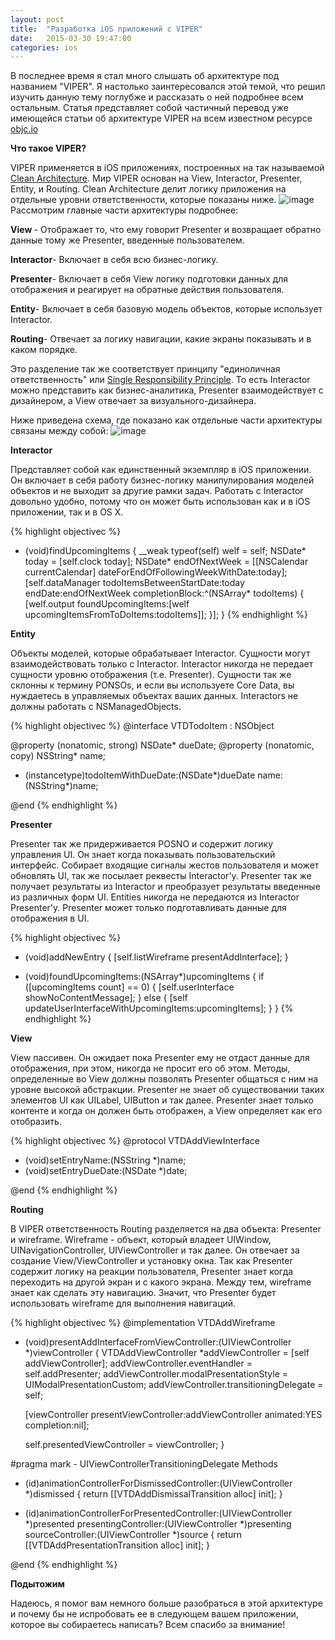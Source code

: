 ```yaml
---
layout: post
title:  "Разработка iOS приложений с VIPER"
date:   2015-03-30 19:47:00
categories: ios
---
```


В последнее время я стал много слышать об архитектуре под названием "VIPER". Я настолько заинтересовался этой темой, что решил изучить данную тему поглубже и рассказать о ней подробнее всем остальным.
Статья представляет собой частичный перевод уже имеющейся статьи об архитектуре VIPER на всем известном ресурсе <a href="http://www.objc.io/issue-13/viper.html">objc.io</a>

<b>Что такое VIPER?</b>

VIPER применяется в iOS приложениях, построенных на так называемой <a href="http://blog.8thlight.com/uncle-bob/2012/08/13/the-clean-architecture.html">Clean Architecture</a>. Мир VIPER основан на View, Interactor, Presenter, Entity, и Routing. Clean Architecture делит логику приложения на отдельные уровни ответственности, которые показаны ниже.
<img src="http://habrastorage.org/getpro/habr/post_images/37e/86b/8fb/37e86b8fb8cc2e81e54bf6cb409d638d.jpg" alt="image"/>
Рассмотрим главные части архитектуры подробнее:

<b>View </b>- Отображает то, что ему говорит Presenter и возвращает обратно данные тому же Presenter, введенные пользователем.  

<b>Interactor</b>- Включает в себя всю бизнес-логику.

<b>Presenter</b>- Включает в себя View логику подготовки данных для отображения и реагирует на обратные действия пользователя. 

<b>Entity</b>- Включает в себя базовую модель объектов, которые использует Interactor.

<b>Routing</b>- Отвечает за логику навигации, какие экраны показывать и в каком порядке.

Это разделение так же соответствует принципу "единоличная ответственность" или <a href="http://www.objectmentor.com/resources/articles/srp.pdf">Single Responsibility Principle</a>. То есть Interactor можно представить как бизнес-аналитика, Presenter взаимодействует с дизайнером, а View отвечает за визуального-дизайнера.

Ниже приведена схема, где показано как отдельные части архитектуры связаны между собой:
<img src="http://habrastorage.org/getpro/habr/post_images/6ec/b19/1c3/6ecb191c3ea7a1136b1c9ace02a0e73f.png" alt="image"/>

<b>Interactor</b>

Представляет собой как единственный экземпляр в iOS приложении. Он включает в себя работу бизнес-логику манипулирования моделей объектов и не выходит за другие рамки задач. Работать с Interactor довольно удобно, потому что он может быть использован как и в iOS приложении, так и в OS X. 

{% highlight objectivec %}
- (void)findUpcomingItems
{
    __weak typeof(self) welf = self;
    NSDate* today = [self.clock today];
    NSDate* endOfNextWeek = [[NSCalendar currentCalendar] dateForEndOfFollowingWeekWithDate:today];
    [self.dataManager todoItemsBetweenStartDate:today endDate:endOfNextWeek completionBlock:^(NSArray* todoItems) {
        [welf.output foundUpcomingItems:[welf upcomingItemsFromToDoItems:todoItems]];
    }];
}
{% endhighlight %}

<b>Entity</b>

Объекты моделей, которые обрабатывает Interactor. Сущности могут взаимодействовать только с Interactor. Interactor никогда не передает сущности уровню отображения (т.е. Presenter). Сущности так же склонны к термину PONSOs, и если вы используете Core Data, вы нуждаетесь в управляемых объектах ваших данных. Interactors не должны работать с NSManagedObjects. 

{% highlight objectivec %}
@interface VTDTodoItem : NSObject

@property (nonatomic, strong)   NSDate*     dueDate;
@property (nonatomic, copy)     NSString*   name;

+ (instancetype)todoItemWithDueDate:(NSDate*)dueDate name:(NSString*)name;

@end
{% endhighlight %}

<b>Presenter</b>

Presenter так же придерживается POSNO и содержит логику управления UI. Он знает когда показывать пользовательский интерфейс. Собирает входящие сигналы жестов пользователя и может обновлять UI, так же посылает реквесты Interactor'у. Presenter так же получает результаты из Interactor и преобразует результаты введенные из различных форм UI. Entities никогда не передаются из Interactor Presenter'у. Presenter может только подготавливать данные для отображения в UI.

{% highlight objectivec %}
- (void)addNewEntry
{
    [self.listWireframe presentAddInterface];
}

- (void)foundUpcomingItems:(NSArray*)upcomingItems
{
    if ([upcomingItems count] == 0)
    {
        [self.userInterface showNoContentMessage];
    }
    else
    {
        [self updateUserInterfaceWithUpcomingItems:upcomingItems];
    }
}
{% endhighlight %}

<b>View</b>

View пассивен. Он ожидает пока Presenter ему не отдаст данные для отображения, при этом, никогда не просит его об этом. Методы, определенные во View должны позволять Presenter общаться с ним на уровне высокой абстракции. Presenter не знает об существовании таких элементов UI как UILabel, UIButton и так далее. Presenter знает только контенте и когда он должен быть отображен, а View определяет как его отобразить.

{% highlight objectivec %}
@protocol VTDAddViewInterface <NSObject>

- (void)setEntryName:(NSString *)name;
- (void)setEntryDueDate:(NSDate *)date;

@end
{% endhighlight %}

<b>Routing</b>

В VIPER ответственность Routing разделяется на два объекта: Presenter и wireframe. Wireframe - объект, который владеет UIWindow, UINavigationController, UIViewController и так далее. Он отвечает за создание View/ViewController и установку окна. 
Так как Presenter содержит логику на реакции пользователя, Presenter знает когда переходить на другой экран и с какого экрана. Между тем, wireframe знает как сделать эту навигацию. Значит, что Presenter будет использовать wireframe для выполнения навигаций. 

{% highlight objectivec %}
@implementation VTDAddWireframe

- (void)presentAddInterfaceFromViewController:(UIViewController *)viewController 
{
    VTDAddViewController *addViewController = [self addViewController];
    addViewController.eventHandler = self.addPresenter;
    addViewController.modalPresentationStyle = UIModalPresentationCustom;
    addViewController.transitioningDelegate = self;

    [viewController presentViewController:addViewController animated:YES completion:nil];

    self.presentedViewController = viewController;
}

#pragma mark - UIViewControllerTransitioningDelegate Methods

- (id<UIViewControllerAnimatedTransitioning>)animationControllerForDismissedController:(UIViewController *)dismissed 
{
    return [[VTDAddDismissalTransition alloc] init];
}

- (id<UIViewControllerAnimatedTransitioning>)animationControllerForPresentedController:(UIViewController *)presented
                                                                  presentingController:(UIViewController *)presenting
                                                                      sourceController:(UIViewController *)source 
{
    return [[VTDAddPresentationTransition alloc] init];
}

@end
{% endhighlight %}

<b>Подытожим</b>

Надеюсь, я помог вам немного больше разобраться в этой архитектуре и почему бы не испробовать ее в следующем вашем приложении, которое вы собираетесь написать?
Всем спасибо за внимание!
